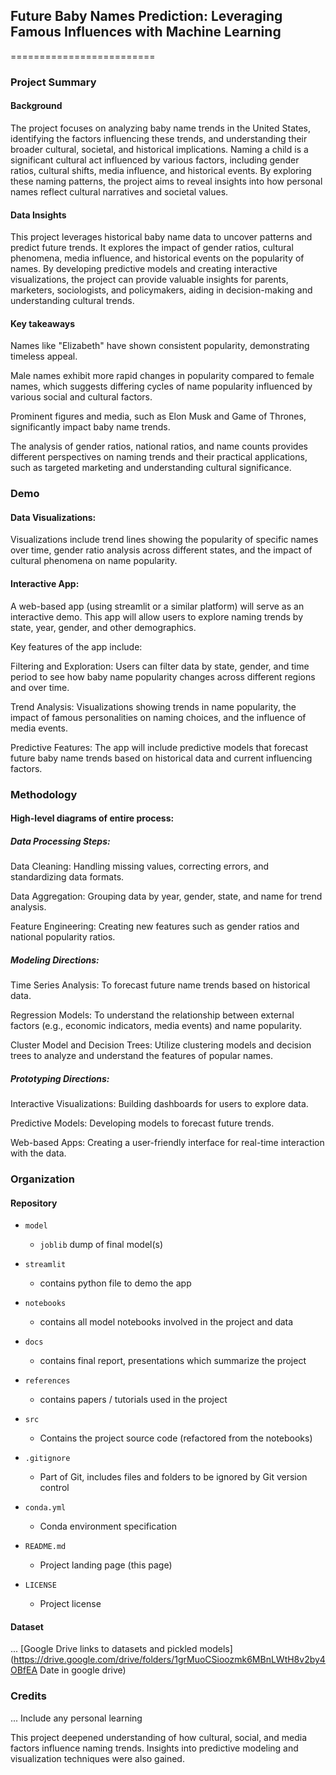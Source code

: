 ## Future Baby Names Prediction: Leveraging Famous Influences with Machine Learning
=========================

### Project Summary

#### Background
The project focuses on analyzing baby name trends in the United States, identifying the factors influencing these trends, and understanding their broader cultural, societal, and historical implications. Naming a child is a significant cultural act influenced by various factors, including gender ratios, cultural shifts, media influence, and historical events. By exploring these naming patterns, the project aims to reveal insights into how personal names reflect cultural narratives and societal values.

#### Data Insights
This project leverages historical baby name data to uncover patterns and predict future trends. It explores the impact of gender ratios, cultural phenomena, media influence, and historical events on the popularity of names. By developing predictive models and creating interactive visualizations, the project can provide valuable insights for parents, marketers, sociologists, and policymakers, aiding in decision-making and understanding cultural trends.

#### Key takeaways
Names like "Elizabeth" have shown consistent popularity, demonstrating timeless appeal.

Male names exhibit more rapid changes in popularity compared to female names, which suggests differing cycles of name popularity influenced by various social and cultural factors.

Prominent figures and media, such as Elon Musk and Game of Thrones, significantly impact baby name trends.

The analysis of gender ratios, national ratios, and name counts provides different perspectives on naming trends and their practical applications, such as targeted marketing and understanding cultural significance.

### Demo

#### Data Visualizations:
Visualizations include trend lines showing the popularity of specific names over time, gender ratio analysis across different states, and the impact of cultural phenomena on name popularity.

#### Interactive App:
A web-based app (using streamlit or a similar platform) will serve as an interactive demo. This app will allow users to explore naming trends by state, year, gender, and other demographics. 

Key features of the app include:

Filtering and Exploration: Users can filter data by state, gender, and time period to see how baby name popularity changes across different regions and over time.

Trend Analysis: Visualizations showing trends in name popularity, the impact of famous personalities on naming choices, and the influence of media events.

Predictive Features: The app will include predictive models that forecast future baby name trends based on historical data and current influencing factors.


### Methodology
#### High-level diagrams of entire process:

##### Data Processing Steps:

Data Cleaning: Handling missing values, correcting errors, and standardizing data formats.

Data Aggregation: Grouping data by year, gender, state, and name for trend analysis.

Feature Engineering: Creating new features such as gender ratios and national popularity ratios.

##### Modeling Directions:

Time Series Analysis: To forecast future name trends based on historical data.

Regression Models: To understand the relationship between external factors (e.g., economic indicators, media events) and name popularity.

Cluster Model and Decision Trees: Utilize clustering models and decision trees to analyze and understand the features of popular names.

##### Prototyping Directions:

Interactive Visualizations: Building dashboards for users to explore data.

Predictive Models: Developing models to forecast future trends.

Web-based Apps: Creating a user-friendly interface for real-time interaction with the data.


### Organization

#### Repository 


* `model`
    - `joblib` dump of final model(s)
* `streamlit`
    - contains python file to demo the app

* `notebooks`
    - contains all model notebooks involved in the project and data

* `docs`
    - contains final report, presentations which summarize the project

* `references`
    - contains papers / tutorials used in the project

* `src`
    - Contains the project source code (refactored from the notebooks)

* `.gitignore`
    - Part of Git, includes files and folders to be ignored by Git version control

* `conda.yml`
    - Conda environment specification

* `README.md`
    - Project landing page (this page)

* `LICENSE`
    - Project license

#### Dataset

... [Google Drive links to datasets and pickled models](https://drive.google.com/drive/folders/1grMuoCSioozmk6MBnLWtH8v2by4OBfEA Date in google drive)

### Credits

... Include any personal learning

This project deepened understanding of how cultural, social, and media factors influence naming trends. Insights into predictive modeling and visualization techniques were also gained.
